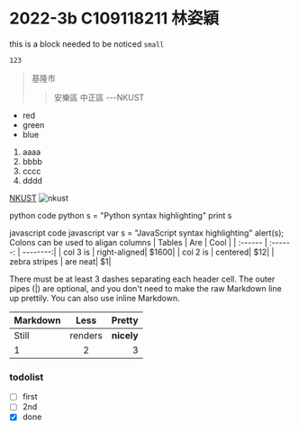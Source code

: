 # 2022-3b C109118211 林姿穎
 
this is a block needed to be noticed `small`
```
123
```

>基隆市
>>安樂區
>>中正區
---NKUST
* red
* green
* blue

1. aaaa
2. bbbb
3. cccc
4. dddd

[NKUST](https://elearning.nkust.edu.tw/mooc/index.php)
![nkust](https://user-images.githubusercontent.com/101780494/191201395-3fc2a383-5ac7-46c6-9d2e-4801a0b60aa3.png)

python code
python
s = "Python syntax highlighting"
print s

javascript code
javascript
var s = "JavaScript syntax highlighting"
alert(s);
Colons can be used to aligan columns
| Tables    | Are      | Cool     |
| :------   | :------: | --------:|
| col 3  is | right-aligned| $1600|
| col 2  is | centered| $12|
| zebra stripes | are neat| $1|

There must be at least 3 dashes separating each header cell.
The outer pipes (|) are optional, and you don't need to make the
raw Markdown line up prettily. You can also use inline Markdown.

| Markdown | Less | Pretty |
| :------ | :------: | --------: |
| Still | renders | **nicely** |
| 1 | 2 | 3 |

### todolist
- [ ] first
- [ ] 2nd
- [x] done
